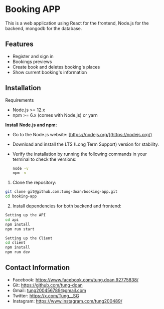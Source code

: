 
# Booking APP

This is a web application using React for the frontend, Node.js for the backend, mongodb for the database. 


## Features

- Register and sign in 
- Bookings previews
- Create book and deletes booking's places 
- Show current booking's information


## Installation

 Requirements

- Node.js >= 12.x
- npm >= 6.x (comes with Node.js) or yarn

 **Install Node.js and npm:**

   - Go to the Node.js website: [https://nodejs.org/](https://nodejs.org/)
   - Download and install the LTS (Long Term Support) version for stability.
   - Verify the installation by running the following commands in your terminal to check the versions:

     ```bash
     node -v
     npm -v
     ```

1. Clone the repository:
```bash
git clone git@github.com:tung-doan/booking-app.git
cd booking-app
```

2. Install dependencies for both backend and frontend:
```bash
Setting up the API
cd api
npm install
npm run start

Setting up the Client
cd client
npm install
npm run dev
```

## Contact Information

- Facebook: https://www.facebook.com/tung.doan.92775838/ 
- Git: https://github.com/tung-doan
- Gmail: tung200456789@gmail.com
- Twitter: https://x.com/Tung__SG
- Instagram: https://www.instagram.com/tung200489/


